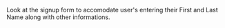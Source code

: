 Look at the signup form to accomodate user's entering their First and Last Name along with other informations.